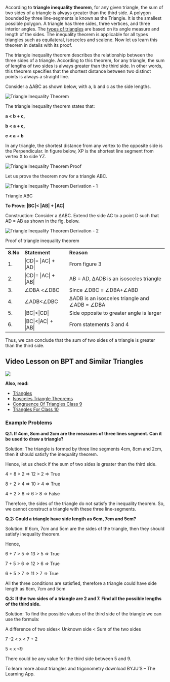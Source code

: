 According to **triangle inequality theorem**, for any given triangle, the sum of two sides of a triangle is always greater than the third side. A polygon bounded by three line-segments is known as the Triangle. It is the smallest possible polygon. A triangle has three sides, three vertices, and three interior angles. The [types of triangles](https://byjus.com/maths/types-of-triangles/) are based on its angle measure and length of the sides. The inequality theorem is applicable for all types triangles such as equilateral, isosceles and scalene. Now let us learn this theorem in details with its proof.

The triangle inequality theorem describes the relationship between the three sides of a triangle. According to this theorem, for any triangle, the sum of lengths of two sides is always greater than the third side. In other words, this theorem specifies that the shortest distance between two distinct points is always a straight line.

Consider a ∆ABC as shown below, with a, b and c as the side lengths.

![Triangle Inequality Theorem ](https://cdn1.byjus.com/wp-content/uploads/2018/11/maths/2016/06/29072752/tie.png "Triangle Inequality")

The triangle inequality theorem states that:

**a < b + c,**

**b < a + c,**

**c < a + b**

In any triangle, the shortest distance from any vertex to the opposite side is the Perpendicular. In figure below, XP is the shortest line segment from vertex X to side YZ.

![Triangle Inequality Theorem Proof](https://cdn1.byjus.com/wp-content/uploads/2018/11/maths/2016/06/29072756/tie1.png "Triangle Inequality")

Let us prove the theorem now for a triangle ABC.

![Triangle Inequality Theorem Derivation - 1](https://cdn1.byjus.com/wp-content/uploads/2018/11/maths/2016/06/29072754/tie2.png "Triangle Inequality")

Triangle ABC

**To Prove: |BC|< |AB| + |AC|**

Construction: Consider a ∆ABC. Extend the side AC to a point D such that AD = AB as shown in the fig. below.

![Triangle Inequality Theorem Derivation - 2](https://cdn1.byjus.com/wp-content/uploads/2018/11/maths/2016/06/29073036/tie4.png "Triangle Inequality")

Proof of triangle inequality theorem

<table><tbody><tr><td><strong>S.No</strong></td><td><strong>Statement</strong></td><td><strong>Reason</strong></td></tr><tr><td>1.</td><td>|CD|= |AC| + |AD|</td><td>From figure 3</td></tr><tr><td>2.</td><td>|CD|= |AC| + |AB|</td><td>AB = AD, ∆ADB is an isosceles triangle</td></tr><tr><td>3.</td><td>∠DBA &lt;∠DBC</td><td>Since ∠DBC = ∠DBA+∠ABD</td></tr><tr><td>4.</td><td>∠ADB&lt;∠DBC</td><td>∆ADB is an isosceles triangle and ∠ADB = ∠DBA</td></tr><tr><td>5.</td><td>|BC|&lt;|CD|</td><td>Side opposite to greater angle is larger</td></tr><tr><td>6.</td><td>|BC|&lt;|AC| + |AB|</td><td>From statements 3 and 4</td></tr></tbody></table>

Thus, we can conclude that the sum of two sides of a triangle is greater than the third side.

## Video Lesson on BPT and Similar Triangles

![](https://cdn1.byjus.com/wp-content/uploads/2022/04/BPT-and-Similar-triangles.jpg)

**Also, read:**

-   [Triangles](https://byjus.com/maths/triangles/)
-   [Isosceles Triangle Theorems](https://byjus.com/maths/isosceles-triangle-theorems/)
-   [Congruence Of Triangles Class 9](https://byjus.com/maths/congruence-of-triangles-class-9/)
-   [Triangles For Class 10](https://byjus.com/maths/triangles-for-class-10/)

### Example Problems

**Q.1. If 4cm, 8cm and 2cm are the measures of three lines segment. Can it be used to draw a triangle?**

Solution: The triangle is formed by three line segments 4cm, 8cm and 2cm, then it should satisfy the inequality theorem.

Hence, let us check if the sum of two sides is greater than the third side.

4 + 8 > 2 ⇒ 12 > 2 ⇒ True

8 + 2 > 4 ⇒ 10 > 4 ⇒ True

4 + 2 > 8 ⇒ 6 > 8 ⇒ False

Therefore, the sides of the triangle do not satisfy the inequality theorem. So, we cannot construct a triangle with these three line-segments.

**Q.2: Could a triangle have side length as 6cm, 7cm and 5cm?**

Solution: If 6cm, 7cm and 5cm are the sides of the triangle, then they should satisfy inequality theorem.

Hence,

6 + 7 > 5 ⇒ 13 > 5 ⇒ True

7 + 5 > 6 ⇒ 12 > 6 ⇒ True

6 + 5 > 7 ⇒ 11 > 7 ⇒ True

All the three conditions are satisfied, therefore a triangle could have side length as 6cm, 7cm and 5cm

**Q.3: If the two sides of a triangle are 2 and 7. Find all the possible lengths of the third side.**

Solution: To find the possible values of the third side of the triangle we can use the formula:

A difference of two sides< Unknown side < Sum of the two sides

7 -2 < x < 7 + 2

5 < x <9

There could be any value for the third side between 5 and 9.

To learn more about triangles and trigonometry download BYJU’S – The Learning App.